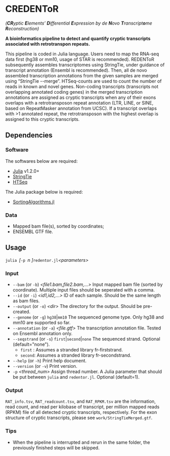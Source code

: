 # CREDENToR 
_(**CR**yptic **E**lements’ **D**ifferential **E**xpression by de **N**ovo **T**ranscript**o**me **R**econstruction)_

**A bioinformatics pipeline to detect and quantify cryptic transcripts associated with retrotranspon repeats.**

This pipeline is coded in Julia language. Users need to map the RNA-seq data first (hg38 or mm10, usage of STAR is recommended). REDENToR subsequently assembles transcriptomes using StringTie, under guidance of transcript annotation (Ensembl is recommended). Then, all de novo assembled transcription annotations from the given samples are merged using “StringTie --merge”. HTSeq-counts are used to count the number of reads in known and novel genes. Non-coding transcripts (transcripts not overlapping annotated coding genes) in the merged transcription annotations are assigned as cryptic transcripts when any of their exons overlaps with a retrotransposon repeat annotation (LTR, LINE, or SINE, based on RepeatMasker annotation from UCSC). If a transcript overlaps with >1 annotated repeat, the retrotransposon with the highest overlap is assigned to this cryptic transcripts.

## Dependencies
### Software
The softwares below are required:
- [Julia](https://julialang.org/) v1.2.0+
- [StringTie](https://ccb.jhu.edu/software/stringtie/)
- [HTSeq](https://htseq.readthedocs.io/en/release_0.11.1/)

The Julia package below is required:
- [SortingAlgorithms.jl](https://github.com/JuliaCollections/SortingAlgorithms.jl)

### Data
- Mapped bam file(s), sorted by coordinates;
- ENSEMBL GTF file.

## Usage
`julia `_\[_`-p `_n \]_` redentor.jl `_\<parameters\>_

### Input
- `--bam` (or `-b`) _\<file1.bam,file2.bam,...\>_ Input mapped bam file (sorted by coordinate). Multiple input files should be seperated with a comma.
- `--id`  (or `-i`) _\<id1,id2,...\>_ ID of each sample. Should be the same length as bam files.
- `--output` (or `-o`) _\<dir\>_ The directory for the output. Should be pre-created.
- `--genome` (or `-g`) `hg38`|`mm10` The sequenced genome type. Only hg38 and mm10 are supported so far.
- `--annotation` (or `-a`) _\<file.gtf\>_ The transcription annotation file. Tested on Ensembl annotation only.
- `--seqstrand` (or `-s`) `first`|`second`|`none`  The sequenced strand. Optional (default="none").
  - `first` : Assumes a stranded library fr-firststrand.
  - `second`: Assumes a stranded library fr-secondstrand.
- `--help` (or `-h`) Print help document.
- `--version` (or `-v`) Print version.
- `-p` _\<thread_num\>_ Assign thread number. A Julia parameter that should be put between `julia` and `redentor.jl`. Optional (default=1).

### Output
`RAT_info.tsv`, `RAT_readcount.tsv`, and `RAT_RPKM.tsv` are the information, read count, and read per kilobase of transcript, per million mapped reads (RPKM) file of all detected cryptic transcripts, respectively. For the exon structure of cryptic transcripts, please see `work/StringTieMerged.gtf`.

### Tips
- When the pipeline is interrupted and rerun in the same folder, the previously finished steps will be skipped.
